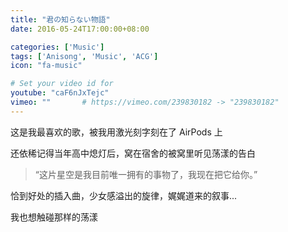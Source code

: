 ```yaml
---
title: "君の知らない物語"
date: 2016-05-24T17:00:00+08:00

categories: ['Music']
tags: ['Anisong', 'Music', 'ACG']
icon: "fa-music"

# Set your video id for
youtube: "caF6nJxTejc"
vimeo: ""       # https://vimeo.com/239830182 -> "239830182"
---
```


这是我最喜欢的歌，被我用激光刻字刻在了 AirPods 上

<!--more-->

还依稀记得当年高中熄灯后，窝在宿舍的被窝里听见荡漾的告白

> “这片星空是我目前唯一拥有的事物了，我现在把它给你。”

恰到好处的插入曲，少女感溢出的旋律，娓娓道来的叙事...

我也想触碰那样的荡漾
